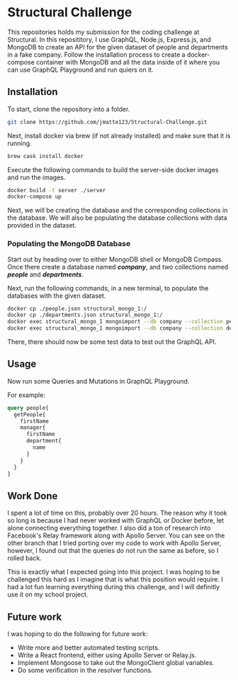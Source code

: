 # Structural Challenge

This repositories holds my submission for the coding challenge at Structural.  In this reposititory, I use GraphQL, Node.js, Express.js, and MongoDB to create an API for the given dataset of people and departments in a fake company.  Follow the installation process to create a docker-compose container with MongoDB and all the data inside of it where you can use GraphQL Playground and run quiers on it.

## Installation

To start, clone the repository into a folder.

```bash
git clone https://github.com/jmatte123/Structural-Challenge.git
```

Next, install docker via brew (if not already installed) and make sure that it is running.

```bash
brew cask install docker
```

Execute the following commands to build the server-side docker images and run the images.

```bash
docker build -t server ./server 
docker-compose up
```
Next, we will be creating the database and the corresponding collections in the database. We will also be populating the database collections with data provided in the dataset.

### Populating the MongoDB Database

Start out by heading over to either MongoDB shell or MongoDB Compass.  Once there create a database named ***company***, and two collections named ***people*** and ***departments***.

Next, run the following commands, in a new terminal, to populate the databases with the given dataset.

```bash
docker cp ./people.json structural_mongo_1:/
docker cp ./departments.json structural_mongo_1:/
docker exec structural_mongo_1 mongoimport --db company --collection people --file ./people.json --jsonArray
docker exec structural_mongo_1 mongoimport --db company --collection departments --file ./departments.json --jsonArray
```

There, there should now be some test data to test out the GraphQL API.

## Usage

Now run some Queries and Mutations in GraphQL Playground.

For example: 
```graphql
query people{
  getPeople{
    firstName
    manager{
      firstName
      department{
        name
      }
    }
  }
}
```

## Work Done
I spent a lot of time on this, probably over 20 hours.  The reason why it took so long is because I had never worked with GraphQL or Docker before, let alone connecting everything together.  I also did a ton of research into Facebook's Relay framework along with Apollo Server. You can see on the other branch that I tried porting over my code to work with Apollo Server, however, I found out that the queries do not run the same as before, so I rolled back.

This is exactly what I expected going into this project. I was hoping to be challenged this hard as I imagine that is what this position would require.  I had a lot fun learning everything during this challenge, and I will definitly use it on my school project.

## Future work
I was hoping to do the following for future work: 
* Write more and better automated testing scripts.
* Write a React frontend, either using Apollo Server or Relay.js.  
* Implement Mongoose to take out the MongoClient global variables.
* Do some verification in the resolver functions.
